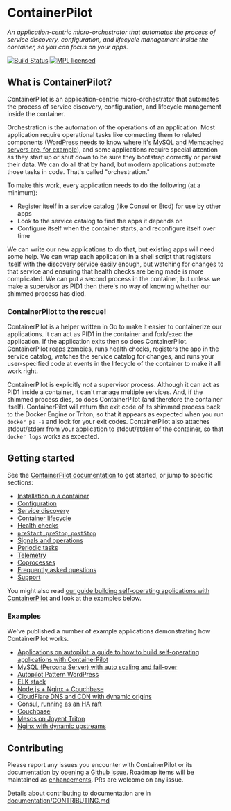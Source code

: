 # ContainerPilot

*An application-centric micro-orchestrator that automates the process of service discovery, configuration, and lifecycle management inside the container, so you can focus on your apps.*

[![Build Status](https://travis-ci.org/joyent/containerpilot.svg)](https://travis-ci.org/joyent/containerpilot)
[![MPL licensed](https://img.shields.io/badge/license-MPL_2.0-blue.svg)](https://github.com/joyent/containerpilot/blob/master/LICENSE)

## What is ContainerPilot?

ContainerPilot is an application-centric micro-orchestrator that automates the process of service discovery, configuration, and lifecycle management inside the container.

Orchestration is the automation of the operations of an application. Most application require operational tasks like connecting them to related components ([WordPress needs to know where it's MySQL and Memcached servers are, for example](https://www.joyent.com/blog/wordpress-on-autopilot)), and some applications require special attention as they start up or shut down to be sure they bootstrap correctly or persist their data. We can do all that by hand, but modern applications automate those tasks in code. That's called "orchestration."

To make this work, every application needs to do the following (at a minimum):

- Register itself in a service catalog (like Consul or Etcd) for use by other apps
- Look to the service catalog to find the apps it depends on
- Configure itself when the container starts, and reconfigure itself over time

We can write our new applications to do that, but existing apps will need some help. We can wrap each application in a shell script that registers itself with the discovery service easily enough, but watching for changes to that service and ensuring that health checks are being made is more complicated. We can put a second process in the container, but unless we make a supervisor as PID1 then there's no way of knowing whether our shimmed process has died.

### ContainerPilot to the rescue!

ContainerPilot is a helper written in Go to make it easier to containerize our applications. It can act as PID1 in the container and fork/exec the application. If the application exits then so does ContainerPilot. ContainerPilot reaps zombies, runs health checks, registers the app in the service catalog, watches the service catalog for changes, and runs your user-specified code at events in the lifecycle of the container to make it all work right.

ContainerPilot is explicitly *not* a supervisor process. Although it can act as PID1 inside a container, it can't manage multiple services. And, if the shimmed process dies, so does ContainerPilot (and therefore the container itself). ContainerPilot will return the exit code of its shimmed process back to the Docker Engine or Triton, so that it appears as expected when you run `docker ps -a` and look for your exit codes. ContainerPilot also attaches stdout/stderr from your application to stdout/stderr of the container, so that `docker logs` works as expected.

## Getting started

See the [ContainerPilot documentation](https://www.joyent.com/containerpilot/docs) to get started, or jump to specific sections:

- [Installation in a container](https://www.joyent.com/containerpilot/docs/installation)
- [Configuration](https://www.joyent.com/containerpilot/docs/configuration)
- [Service discovery](https://www.joyent.com/containerpilot/docs/service-discovery)
- [Container lifecycle](https://www.joyent.com/containerpilot/docs/lifecycle)
- [Health checks](https://www.joyent.com/containerpilot/docs/health)
- [`preStart`, `preStop`, `postStop`](https://www.joyent.com/containerpilot/docs/start-stop)
- [Signals and operations](https://www.joyent.com/containerpilot/docs/signals)
- [Periodic tasks](https://www.joyent.com/containerpilot/docs/tasks)
- [Telemetry](https://www.joyent.com/containerpilot/docs/telemetry)
- [Coprocesses](https://www.joyent.com/containerpilot/docs/coprocesses)
- [Frequently asked questions](https://www.joyent.com/containerpilot/docs/faq)
- [Support](https://www.joyent.com/containerpilot/docs/support)

You might also read [our guide building self-operating applications with ContainerPilot](https://www.joyent.com/blog/applications-on-autopilot) and look at the examples below.

### Examples

We've published a number of example applications demonstrating how ContainerPilot works.

- [Applications on autopilot: a guide to how to build self-operating applications with ContainerPilot](https://www.joyent.com/blog/applications-on-autopilot)
- [MySQL (Percona Server) with auto scaling and fail-over](https://www.joyent.com/blog/dbaas-simplicity-no-lock-in)
- [Autopilot Pattern WordPress](https://www.joyent.com/blog/wordpress-on-autopilot)
- [ELK stack](https://www.joyent.com/blog/docker-log-drivers)
- [Node.js + Nginx + Couchbase](https://www.joyent.com/blog/docker-nodejs-nginx-nosql-autopilot)
- [CloudFlare DNS and CDN with dynamic origins](https://github.com/autopilotpattern/cloudflare)
- [Consul, running as an HA raft](https://github.com/autopilotpattern/consul)
- [Couchbase](https://github.com/autopilotpattern/couchbase)
- [Mesos on Joyent Triton](https://www.joyent.com/blog/mesos-by-the-pound)
- [Nginx with dynamic upstreams](https://www.joyent.com/blog/dynamic-nginx-upstreams-with-containerbuddy)

## Contributing

Please report any issues you encounter with ContainerPilot or its documentation by [opening a Github issue](https://github.com/joyent/containerpilot/issues). Roadmap items will be maintained as [enhancements](https://github.com/joyent/containerpilot/issues?q=is%3Aopen+is%3Aissue+label%3Aenhancement). PRs are welcome on any issue.

Details about contributing to documentation are in [documentation/CONTRIBUTING.md](https://github.com/joyent/containerpilot/blob/master/documentation/CONTRIBUTING.md)
